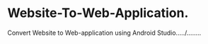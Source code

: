 # Website-To-Web-Application.

Convert Website to Web-application using Android Studio...../........
